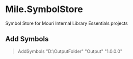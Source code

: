 # Mile.SymbolStore

Symbol Store for Mouri Internal Library Essentials projects

## Add Symbols

> AddSymbols "D:\OutputFolder" "Output" "1.0.0.0"
